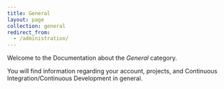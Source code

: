 ```yaml
---
title: General
layout: page
collection: general
redirect_from:
  - /administration/
---
```


Welcome to the Documentation about the _General_ category.

You will find information regarding your account, projects, and Continuous Integration/Continuous Development in general.
